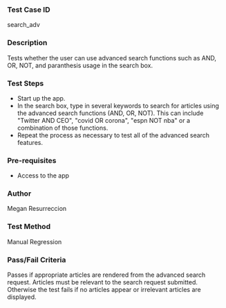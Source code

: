 ### Test Case ID
search_adv

### Description
Tests whether the user can use advanced search functions such as AND, OR, NOT, and paranthesis usage in the search box.

### Test Steps
- Start up the app.
- In the search box, type in several keywords to search for articles using the advanced search functions (AND, OR, NOT). This can include "Twitter AND CEO", "covid OR corona", "espn NOT nba" or a combination of those functions.
- Repeat the process as necessary to test all of the advanced search features.

### Pre-requisites
- Access to the app

### Author
Megan Resurreccion 

### Test Method
Manual Regression

### Pass/Fail Criteria
Passes if appropriate articles are rendered from the advanced search request. Articles must be relevant to the search request submitted. Otherwise the test fails if no articles appear or irrelevant articles are displayed.

